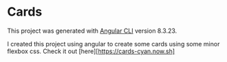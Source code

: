 # Cards

This project was generated with [Angular CLI](https://github.com/angular/angular-cli) version 8.3.23.

I created this project using angular to create some cards using some minor flexbox css.  Check it out [here][https://cards-cyan.now.sh]
